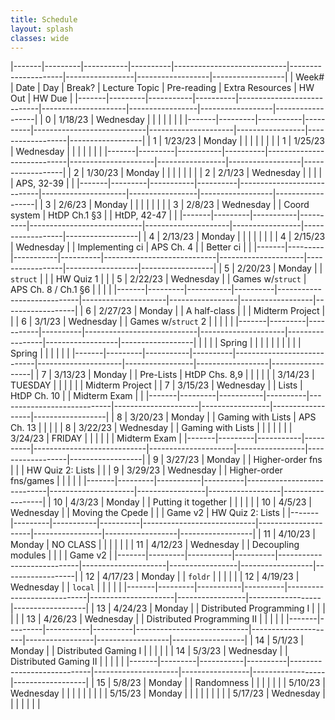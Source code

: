 ```yaml
---
title: Schedule 
layout: splash
classes: wide
---
```


|-------|---------|-----------|----------|----------------------------|---------------------|-----------------|------------------|------------------|
| Week# | Date    | Day       | Break?   | Lecture Topic              | Pre-reading         | Extra Resources | HW Out           | HW Due           |
|-------|---------|-----------|----------|----------------------------|---------------------|-----------------|------------------|------------------|
| 0     | 1/18/23 | Wednesday |          |                            |                     |                 |                  |                  |
|-------|---------|-----------|----------|----------------------------|---------------------|-----------------|------------------|------------------|
| 1     | 1/23/23 | Monday    |          |                            |                     |                 |                  |                  |
| 1     | 1/25/23 | Wednesday |          |                            |                     |                 |                  |                  |
|-------|---------|-----------|----------|----------------------------|---------------------|-----------------|------------------|------------------|
| 2     | 1/30/23 | Monday    |          |                            |                     |                 |                  |                  |
| 2     | 2/1/23  | Wednesday |          |                            |                     |                 | APS, 32-39       |                  |
|-------|---------|-----------|----------|----------------------------|---------------------|-----------------|------------------|------------------|
| 3     | 2/6/23  | Monday    |          |                            |                     |                 |                  |                  |
| 3     | 2/8/23  | Wednesday |          | Coord system               | HtDP Ch.1 §3        |                 | HtDP, 42-47      |                  |
|-------|---------|-----------|----------|----------------------------|---------------------|-----------------|------------------|------------------|
| 4     | 2/13/23 | Monday    |          |                            |                     |                 |                  |                  |
| 4     | 2/15/23 | Wednesday |          | Implementing ci            | APS Ch. 4           |                 | Better ci        |                  |
|-------|---------|-----------|----------|----------------------------|---------------------|-----------------|------------------|------------------|
| 5     | 2/20/23 | Monday    |          | `struct`                   |                     |                 | HW Quiz 1        |                  |
| 5     | 2/22/23 | Wednesday |          | Games w/`struct`           | APS Ch. 8 / Ch.1 §6 |                 |                  |                  |
|-------|---------|-----------|----------|----------------------------|---------------------|-----------------|------------------|------------------|
| 6     | 2/27/23 | Monday    |          | A half-class               |                     |                 | Midterm Project  |                  |
| 6     | 3/1/23  | Wednesday |          | Games w/`struct` 2         |                     |                 |                  |                  |
|-------|---------|-----------|----------|----------------------------|---------------------|-----------------|------------------|------------------|
|       |         |           | Spring   |                            |                     |                 |                  |                  |
|       |         |           | Spring   |                            |                     |                 |                  |                  |
|-------|---------|-----------|----------|----------------------------|---------------------|-----------------|------------------|------------------|
| 7     | 3/13/23 | Monday    |          | Pre-Lists                  | HtDP Chs. 8,9       |                 |                  |                  |
|       | 3/14/23 | TUESDAY   |          |                            |                     |                 |                  | Midterm Project  |
| 7     | 3/15/23 | Wednesday |          | Lists                      | HtDP Ch. 10         |                 | Midterm Exam     |                  |
|-------|---------|-----------|----------|----------------------------|---------------------|-----------------|------------------|------------------|
| 8     | 3/20/23 | Monday    |          | Gaming with Lists          | APS Ch. 13          |                 |                  |                  |
| 8     | 3/22/23 | Wednesday |          | Gaming with Lists          |                     |                 |                  |                  |
|       | 3/24/23 | FRIDAY    |          |                            |                     |                 |                  | Midterm Exam     |
|-------|---------|-----------|----------|----------------------------|---------------------|-----------------|------------------|------------------|
| 9     | 3/27/23 | Monday    |          | Higher-order fns           |                     |                 | HW Quiz 2: Lists |                  |
| 9     | 3/29/23 | Wednesday |          | Higher-order fns/games     |                     |                 |                  |                  |
|-------|---------|-----------|----------|----------------------------|---------------------|-----------------|------------------|------------------|
| 10    | 4/3/23  | Monday    |          | Putting it together        |                     |                 |                  |                  |
| 10    | 4/5/23  | Wednesday |          | Moving the Cpede           |                     |                 | Game v2          | HW Quiz 2: Lists |
|-------|---------|-----------|----------|----------------------------|---------------------|-----------------|------------------|------------------|
| 11    | 4/10/23 | Monday    | NO CLASS |                            |                     |                 |                  |                  |
| 11    | 4/12/23 | Wednesday |          | Decoupling modules         |                     |                 |                  | Game v2          |
|-------|---------|-----------|----------|----------------------------|---------------------|-----------------|------------------|------------------|
| 12    | 4/17/23 | Monday    |          | `foldr`                    |                     |                 |                  |                  |
| 12    | 4/19/23 | Wednesday |          | `local`                    |                     |                 |                  |                  |
|-------|---------|-----------|----------|----------------------------|---------------------|-----------------|------------------|------------------|
| 13    | 4/24/23 | Monday    |          | Distributed Programming I  |                     |                 |                  |                  |
| 13    | 4/26/23 | Wednesday |          | Distributed Programming II |                     |                 |                  |                  |
|-------|---------|-----------|----------|----------------------------|---------------------|-----------------|------------------|------------------|
| 14    | 5/1/23  | Monday    |          | Distributed Gaming I       |                     |                 |                  |                  |
| 14    | 5/3/23  | Wednesday |          | Distributed Gaming II      |                     |                 |                  |                  |
|-------|---------|-----------|----------|----------------------------|---------------------|-----------------|------------------|------------------|
| 15    | 5/8/23  | Monday    |          | Randomness                 |                     |                 |                  |                  |
|       | 5/10/23 | Wednesday |          |                            |                     |                 |                  |                  |
|       | 5/15/23 | Monday    |          |                            |                     |                 |                  |                  |
|       | 5/17/23 | Wednesday |          |                            |                     |                 |                  |                  |
	
<!-- <img src="https://imgs.xkcd.com/comics/x.png"> -->
